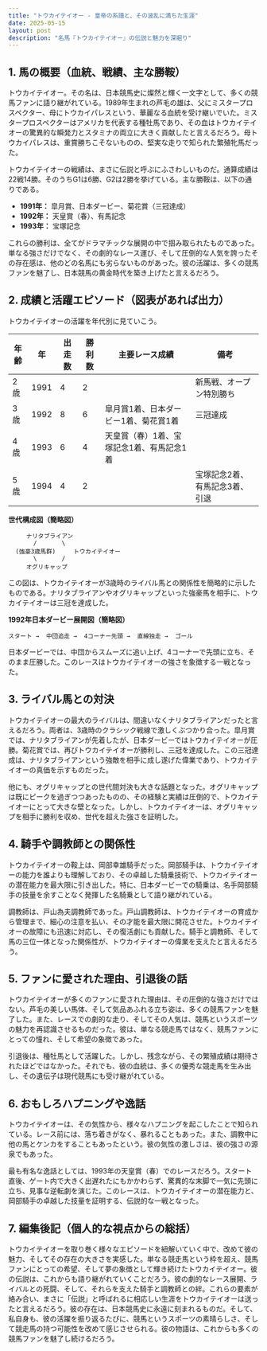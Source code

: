 ```yaml
---
title: "トウカイテイオー - 皇帝の系譜と、その波乱に満ちた生涯"
date: 2025-05-15
layout: post
description: "名馬『トウカイテイオー』の伝説と魅力を深堀り"
---
```


## 1. 馬の概要（血統、戦績、主な勝鞍）

トウカイテイオー。その名は、日本競馬史に燦然と輝く一文字として、多くの競馬ファンに語り継がれている。1989年生まれの芦毛の雄は、父にミスタープロスペクター、母にトウカイパレスという、華麗なる血統を受け継いでいた。ミスタープロスペクターはアメリカを代表する種牡馬であり、その血はトウカイテイオーの驚異的な瞬発力とスタミナの両立に大きく貢献したと言えるだろう。母トウカイパレスは、重賞勝ちこそないものの、堅実な走りで知られた繁殖牝馬だった。

トウカイテイオーの戦績は、まさに伝説と呼ぶにふさわしいものだ。通算成績は22戦14勝。そのうちG1は6勝、G2は2勝を挙げている。主な勝鞍は、以下の通りである。

* **1991年：** 皐月賞、日本ダービー、菊花賞（三冠達成）
* **1992年：** 天皇賞（春）、有馬記念
* **1993年：** 宝塚記念

これらの勝利は、全てがドラマチックな展開の中で掴み取られたものであった。単なる強さだけでなく、その劇的なレース運び、そして圧倒的な人気を誇ったその存在感は、他のどの名馬にも劣らないものがあった。彼の活躍は、多くの競馬ファンを魅了し、日本競馬の黄金時代を築き上げたと言えるだろう。


## 2. 成績と活躍エピソード（図表があれば出力）

トウカイテイオーの活躍を年代別に見ていこう。

| 年齢 | 年 | 出走数 | 勝利数 | 主要レース成績 | 備考 |
|---|---|---|---|---|---|
| 2歳 | 1991 | 4 | 2 |  | 新馬戦、オープン特別勝ち |
| 3歳 | 1992 | 8 | 6 | 皐月賞1着、日本ダービー1着、菊花賞1着 | 三冠達成 |
| 4歳 | 1993 | 6 | 4 | 天皇賞（春）1着、宝塚記念1着、有馬記念1着 |  |
| 5歳 | 1994 | 4 | 2 |  | 宝塚記念2着、有馬記念3着、引退 |


**世代構成図（簡略図）**

```
     ナリタブライアン
       /       \
  (強豪3歳馬群)     トウカイテイオー
       \       /
     オグリキャップ
```

この図は、トウカイテイオーが3歳時のライバル馬との関係性を簡略的に示したものである。ナリタブライアンやオグリキャップといった強豪馬を相手に、トウカイテイオーは三冠を達成した。


**1992年日本ダービー展開図（簡略図）**

```
スタート →  中団追走 →  4コーナー先頭 →  直線独走 →  ゴール
```

日本ダービーでは、中団からスムーズに追い上げ、4コーナーで先頭に立ち、そのまま圧勝した。このレースはトウカイテイオーの強さを象徴する一戦となった。


## 3. ライバル馬との対決

トウカイテイオーの最大のライバルは、間違いなくナリタブライアンだったと言えるだろう。両者は、3歳時のクラシック戦線で激しくぶつかり合った。皐月賞では、ナリタブライアンが先着したが、日本ダービーではトウカイテイオーが圧勝。菊花賞では、再びトウカイテイオーが勝利し、三冠を達成した。この三冠達成は、ナリタブライアンという強敵を相手に成し遂げた偉業であり、トウカイテイオーの真価を示すものだった。

他にも、オグリキャップとの世代間対決も大きな話題となった。オグリキャップは既にピークを過ぎつつあったものの、その経験と実績は圧倒的で、トウカイテイオーにとって大きな壁となった。しかし、トウカイテイオーは、オグリキャップを相手に勝利を収め、世代を超えた強さを証明した。


## 4. 騎手や調教師との関係性

トウカイテイオーの鞍上は、岡部幸雄騎手だった。岡部騎手は、トウカイテイオーの能力を誰よりも理解しており、その卓越した騎乗技術で、トウカイテイオーの潜在能力を最大限に引き出した。特に、日本ダービーでの騎乗は、名手岡部騎手の技量を余すことなく発揮した名騎乗として語り継がれている。

調教師は、戸山為夫調教師であった。戸山調教師は、トウカイテイオーの育成から管理まで、細心の注意を払い、その才能を最大限に開花させた。トウカイテイオーの故障にも迅速に対応し、その復活劇にも貢献した。騎手と調教師、そして馬の三位一体となった関係性が、トウカイテイオーの偉業を支えたと言えるだろう。


## 5. ファンに愛された理由、引退後の話

トウカイテイオーが多くのファンに愛された理由は、その圧倒的な強さだけではない。芦毛の美しい馬体、そして気品あふれる立ち姿は、多くの競馬ファンを魅了した。また、レースでの劇的な走り、そしてその人気は、競馬というスポーツの魅力を再認識させるものだった。彼は、単なる競走馬ではなく、競馬ファンにとっての憧れ、そして希望の象徴であった。

引退後は、種牡馬として活躍した。しかし、残念ながら、その繁殖成績は期待されたほどではなかった。それでも、彼の血統は、多くの優秀な競走馬を生み出し、その遺伝子は現代競馬にも受け継がれている。


## 6. おもしろハプニングや逸話

トウカイテイオーは、その気性から、様々なハプニングを起こしたことで知られている。レース前には、落ち着きがなく、暴れることもあった。また、調教中に他の馬とケンカをすることもあったという。彼の気性の激しさは、彼の強さの源泉でもあった。

最も有名な逸話としては、1993年の天皇賞（春）でのレースだろう。スタート直後、ゲート内で大きく出遅れたにもかかわらず、驚異的な末脚で一気に先頭に立ち、見事な逆転劇を演じた。このレースは、トウカイテイオーの潜在能力と、岡部騎手の卓越した技量を証明する、伝説的な一戦となった。


## 7. 編集後記（個人的な視点からの総括）

トウカイテイオーを取り巻く様々なエピソードを紐解いていく中で、改めて彼の魅力、そしてその存在の大きさを実感した。単なる競走馬という枠を超え、競馬ファンにとっての希望、そして夢の象徴として輝き続けたトウカイテイオー。彼の伝説は、これからも語り継がれていくことだろう。彼の劇的なレース展開、ライバルとの死闘、そして、それらを支えた騎手と調教師との絆。これらの要素が絡み合い、まさに「伝説」と呼ばれるに相応しい生涯をトウカイテイオーは送ったと言えるだろう。彼の存在は、日本競馬史に永遠に刻まれるものだ。そして、私自身も、彼の活躍を振り返るたびに、競馬というスポーツの素晴らしさ、そして競走馬の持つ可能性を改めて感じさせられる。彼の物語は、これからも多くの競馬ファンを魅了し続けるだろう。
